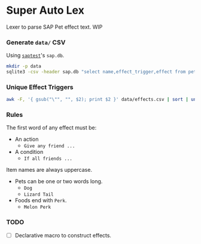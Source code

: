 # Super Auto Lex
Lexer to parse SAP Pet effect text. WIP


### Generate `data/` CSV
Using [`saptest`](https://github.com/koisland/SuperAutoTest)'s `sap.db`.

```bash
mkdir -p data
sqlite3 -csv -header sap.db "select name,effect_trigger,effect from pets where is_token = 'false'" | sort | uniq > data/effects.csv
```

### Unique Effect Triggers

```bash
awk -F, '{ gsub("\"", "", $2); print $2 }' data/effects.csv | sort | uniq
```

### Rules
The first word of any effect must be:
* An action
    * `Give any friend ...`
* A condition
    * `If all friends ...`

Item names are always uppercase.
* Pets can be one or two words long.
    * `Dog`
    * `Lizard Tail`
* Foods end with `Perk`.
    * `Melon Perk`

### TODO
* [ ] Declarative macro to construct effects.
